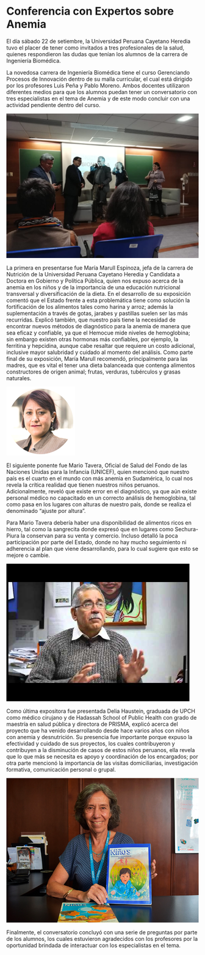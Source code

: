# Conferencia con Expertos sobre Anemia
<p>El día sábado 22 de setiembre, la Universidad Peruana Cayetano Heredia tuvo el placer de tener como invitados a tres profesionales de la salud, quienes respondieron las dudas que tenían los alumnos de la carrera de Ingeniería Biomédica.</p>
<p>La novedosa carrera de Ingeniería Biomédica tiene el curso Gerenciando Procesos de Innovación dentro de su malla curricular, el cual está dirigido por los profesores Luis Peña y Pablo Moreno. Ambos docentes utilizaron diferentes medios para que los alumnos puedan tener un conversatorio con tres especialistas en el tema de Anemia y de este modo concluir con una actividad pendiente dentro del curso.</p>
<img src="images/blog-01.jpeg" alt="" class="img-fluid img-rounded">
<p>La primera en presentarse fue María Marull Espinoza, jefa de la carrera de Nutrición de la Universidad Peruana Cayetano Heredia y Candidata a Doctora en Gobierno y Política Pública, quien nos expuso acerca de la anemia en los niños y de la importancia de una  educación nutricional transversal y diversificación de la dieta. En el desarrollo de su exposición comentó que el Estado frente a esta problemática tiene como solución la fortificación de los alimentos tales como harina y arroz; además la suplementación a través de gotas, jarabes y pastillas suelen ser las más recurridas. Explicó también, que nuestro país tiene la necesidad de encontrar nuevos métodos de diagnóstico para la anemia de manera que sea eficaz y confiable, ya que el Hemocue mide niveles de hemoglobina; sin embargo existen otras hormonas más confiables, por ejemplo, la ferritina y hepcidina, aunque cabe resaltar que requiere un costo adicional, inclusive mayor salubridad y cuidado al momento del análisis. Como parte final de su exposición, María Marull recomendó, principalmente para las madres, que es vital el tener una dieta balanceada que contenga alimentos constructores de origen animal; frutas, verduras, tubérculos y grasas naturales.</p>
<img src="images/maria.png" alt="" class="img-fluid img-rounded">
<p>El siguiente ponente fue  Mario Tavera, Oficial de Salud del Fondo de las Naciones Unidas para la Infancia (UNICEF), quien mencionó que nuestro país es el cuarto en el mundo con más anemia en Sudamérica, lo cual nos revela la crítica realidad que tienen nuestros niños peruanos. Adicionalmente, reveló que existe error en el diagnóstico, ya que aún existe personal médico no capacitado en un correcto análisis de hemoglobina, tal como pasa en los lugares con alturas de nuestro país, donde se realiza el denominado “ajuste por altura”.</p>
<p>Para Mario Tavera debería haber una disponibilidad de alimentos ricos en hierro, tal como la sangrecita donde expresó que en lugares como Sechura-Piura la conservan para su venta y comercio. Incluso detalló la poca participación por parte del Estado, donde no hay mucho seguimiento ni adherencia al plan que viene desarrollando, para lo cual sugiere que esto se mejore o cambie.</p>
<img src="images/mario.jpg" alt="" class="img-fluid img-rounded">
<p>Como última expositora fue presentada Delia Haustein, graduada de UPCH como médico cirujano y de Hadassah School of Public Health con grado de maestría en salud pública y directora de PRISMA, explicó acerca del proyecto que ha venido desarrollando desde hace varios años con niños con anemia y desnutrición. Su presencia fue importante porque expuso la efectividad y cuidado de sus proyectos, los cuales contribuyeron y contribuyen a la disminución de casos de estos niños peruanos, ella revela que lo que más se necesita es apoyo y coordinación de los encargados; por otra parte mencionó la importancia de las visitas domiciliarias, investigación formativa, comunicación personal o grupal.</p>
<img src="images/delia.jpg" alt="" class="img-fluid img-rounded">
<p>Finalmente, el conversatorio concluyó con una serie de preguntas por parte de los alumnos, los cuales estuvieron agradecidos con los profesores por la oportunidad brindada de interactuar con los especialistas en el tema.</p>
